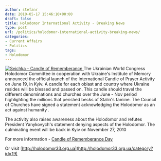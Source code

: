```yaml
---
author: stefanr
date: 2010-05-17 15:46:10+00:00
draft: false
title: Holodomor International Activity - Breaking News
type: post
url: /politics/holodomor-international-activity-breaking-news/
categories:
- Current Affairs
- Politics
tags:
- Holodomor
---
```


[![Svichka - Candle of Rememberance](http://www.ozeukes.com/wp-content/uploads/2010/05/svichka_9.gif)
](http://www.ozeukes.com/wp-content/uploads/2010/05/svichka_9.gif)The Ukrainian World Congress Holodomor Committee in cooperation with Ukraine's Institute of Memory announced the official launch of the International Candle of Prayer Activity on June 19, in Kyiv. A candle  for each oblast and country where Ukraine resides will be blessed and passed on. This candle should travel the different denominations and churches over the June - Nov period highlighting the millions that perished becks of Stalin's famine. The Council of Churches have signed a statement acknowledging the Holodomor as an act against humanity .

The activity also raises awareness about the Holodomor and refutes President Yanykovych's statement denying aspects of the Holodomor. The culminating event will be back in Kyiv on November 27, 2010

For more information - [Candle of Rememberance Day](http://www.ozeukes.com/wp-content/uploads/2010/05/info-svichka_red.pdf)

Or visit [http://holodomor33.org.ua](http://holodomor33.org.ua/category?id=19)
